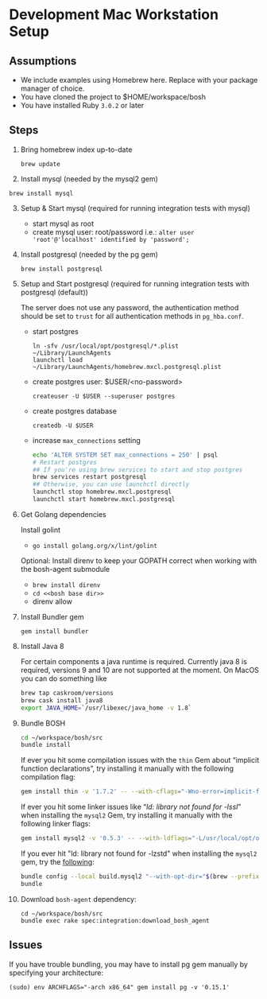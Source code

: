 # Development Mac Workstation Setup

## Assumptions

* We include examples using Homebrew here. Replace with your package manager of choice.
* You have cloned the project to $HOME/workspace/bosh
* You have installed Ruby `3.0.2` or later

## Steps

1. Bring homebrew index up-to-date

    `brew update`

2. Install mysql (needed by the mysql2 gem)

  `brew install mysql`

3. Setup & Start mysql (required for running integration tests with mysql)
    - start mysql as root
    - create mysql user: root/password
      i.e.: `alter user 'root'@'localhost' identified by 'password';`

4. Install postgresql (needed by the pg gem)

    `brew install postgresql`

5. Setup and Start postgresql (required for running integration tests with postgresql (default))

    The server does not use any password, the authentication method should be set to `trust` for all authentication methods in `pg_hba.conf`.

    * start postgres

        ```
        ln -sfv /usr/local/opt/postgresql/*.plist ~/Library/LaunchAgents
        launchctl load ~/Library/LaunchAgents/homebrew.mxcl.postgresql.plist
        ```

    * create postgres user: $USER/\<no-password\>

        `createuser -U $USER --superuser postgres`

    * create postgres database

        `createdb -U $USER`

    * increase `max_connections` setting

        ```sh
        echo 'ALTER SYSTEM SET max_connections = 250' | psql
        # Restart postgres
        ## If you're using brew services to start and stop postgres
        brew services restart postgresql
        ## Otherwise, you can use launchctl directly
        launchctl stop homebrew.mxcl.postgresql
        launchctl start homebrew.mxcl.postgresql
        ```

6. Get Golang dependencies

    Install golint
    * `go install golang.org/x/lint/golint`

    Optional: Install direnv to keep your GOPATH correct when working with the bosh-agent submodule
    * `brew install direnv`
    * `cd <<bosh base dir>>`
    * direnv allow

7. Install Bundler gem

    `gem install bundler`

8. Install Java 8

    For certain components a java runtime is required. Currently java 8 is required, versions 9 and 10 are not supported at the moment.
    On MacOS you can do something like

    ```sh
    brew tap caskroom/versions
    brew cask install java8
    export JAVA_HOME=`/usr/libexec/java_home -v 1.8`
    ```

9. Bundle BOSH

    ```bash
    cd ~/workspace/bosh/src
    bundle install
    ```

    If ever you hit some compilation issues with the `thin` Gem
    about “implicit function declarations”, try installing it manually with
    the following compilation flag:

    ```bash
    gem install thin -v '1.7.2' -- --with-cflags="-Wno-error=implicit-function-declaration"
    ```

    If ever you hit some linker issues like “_ld: library not found
    for -lssl_” when installing the `mysql2` Gem, try installing it manually
    with the following linker flags:

    ```bash
    gem install mysql2 -v '0.5.3' -- --with-ldflags="-L/usr/local/opt/openssl@1.1/lib"
    ```

    If you ever hit "ld: library not found for -lzstd" when installing the
    `mysql2` gem, try the [following](https://stackoverflow.com/questions/67840691/ld-library-not-found-for-lzstd-while-bundle-install-for-mysql2-gem-ruby-on-mac/67877734#67877734):

    ```bash
    bundle config --local build.mysql2 "--with-opt-dir="$(brew --prefix zstd)""
    bundle
    ```

10. Download `bosh-agent` dependency:
    ```
    cd ~/workspace/bosh/src
    bundle exec rake spec:integration:download_bosh_agent
    ```

## Issues

If you have trouble bundling, you may have to install pg gem manually by specifying your architecture:

```
(sudo) env ARCHFLAGS="-arch x86_64" gem install pg -v '0.15.1'
```
